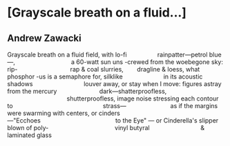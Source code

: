 # [Grayscale breath on a fluid...]
## Andrew Zawacki
Grayscale breath on a fluid
field, with lo-fi
                 rainpatter—petrol blue—,
                                a 60-watt sun uns
-crewed from the
woebegone sky: rip-
                              ­rap & coal slurries,
       dragline & loess, what phosphor
-us is a semaphore
for, silklike
                       in its acoustic shadows
                             louver away, or stay
when I move:
figures astray from the mercury
                        dark—shatterproofless,
                                   shutterproofless,
image noise
stressing each contour to
                                                    strass—
                         as if the margins were
swarming with
centers, or cinders
                                           —"Ecchoes
                                           to the Eye" —
or Cinderella's slipper
blown of poly­-
                                      vinyl butyral
                             & laminated glass